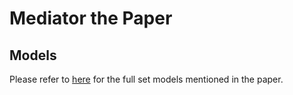 Mediator the Paper
===

Models
---

Please refer to [here](https://github.com/liyi-david/Mediator-Proposal/tree/master/models) for the full set models mentioned in the paper.